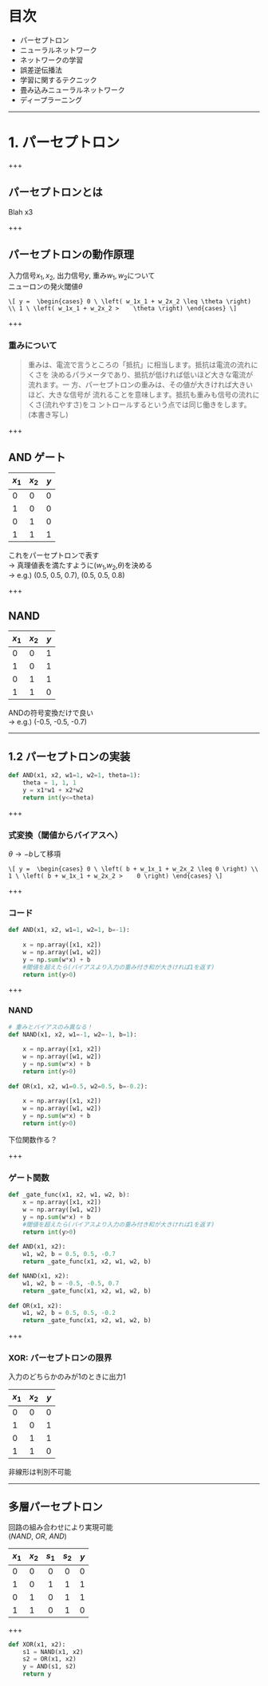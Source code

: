 # 目次

- パーセプトロン
- ニューラルネットワーク
- ネットワークの学習
- 誤差逆伝播法
- 学習に関するテクニック
- 畳み込みニューラルネットワーク
- ディープラーニング

---

# 1. パーセプトロン

+++

## パーセプトロンとは

Blah x3

+++

## パーセプトロンの動作原理

入力信号$x_1, x_2$, 出力信号$y$, 重み$w_1, w_2$について\
ニューロンの発火閾値$\theta$

`\[
y = 
\begin{cases}
    0 \ \left( w_1x_1 + w_2x_2 \leq \theta \right) \\
    1 \ \left( w_1x_1 + w_2x_2 >    \theta \right)
\end{cases}
\]`

+++

### 重みについて

> 重みは、電流で言うところの「抵抗」に相当します。抵抗は電流の流れにくさを 決めるパラメータであり、抵抗が低ければ低いほど大きな電流が流れます。一 方、パーセプトロンの重みは、その値が大きければ大きいほど、大きな信号が 流れることを意味します。抵抗も重みも信号の流れにくさ(流れやすさ)をコ ントロールするという点では同じ働きをします。
(本書き写し)

+++

## AND ゲート

|$x_1$|$x_2$|$y$|
|:----|:----|--:|
|  0  |  0  | 0 |
|  1  |  0  | 0 |
|  0  |  1  | 0 |
|  1  |  1  | 1 |

これをパーセプトロンで表す<br> 
-> 真理値表を満たすように($w_1$,$w_2$,$\theta$)を決める <br>
-> e.g.) (0.5, 0.5, 0.7), (0.5, 0.5, 0.8)

+++

## NAND

|$x_1$|$x_2$|$y$|
|:----|:----|--:|
|  0  |  0  | 1 |
|  1  |  0  | 1 |
|  0  |  1  | 1 |
|  1  |  1  | 0 |

ANDの符号変換だけで良い<br>
-> e.g.) (-0.5, -0.5, -0.7)

---

## 1.2 パーセプトロンの実装

``` python
def AND(x1, x2, w1=1, w2=1, theta=1):
    theta = 1, 1, 1
    y = x1*w1 + x2*w2
    return int(y<=theta)
```
+++

### 式変換（閾値からバイアスへ）

$\theta \rightarrow -b$して移項

`\[
y = 
\begin{cases}
    0 \ \left( b + w_1x_1 + w_2x_2 \leq 0 \right) \\
    1 \ \left( b + w_1x_1 + w_2x_2 >    0 \right)
\end{cases}
\]`

+++

### コード

``` python
def AND(x1, x2, w1=1, w2=1, b=-1):
    
    x = np.array([x1, x2])
    w = np.array([w1, w2])
    y = np.sum(w*x) + b
    #閾値を超えたら(バイアスより入力の重み付き和が大きければ1を返す)
    return int(y>0)

```
+++

### NAND
``` python
# 重みとバイアスのみ異なる！
def NAND(x1, x2, w1=-1, w2=-1, b=1):
    
    x = np.array([x1, x2])
    w = np.array([w1, w2])
    y = np.sum(w*x) + b
    return int(y>0)
    
def OR(x1, x2, w1=0.5, w2=0.5, b=-0.2):
    
    x = np.array([x1, x2])
    w = np.array([w1, w2])
    y = np.sum(w*x) + b
    return int(y>0)
```
下位関数作る？

+++

### ゲート関数

``` python
def _gate_func(x1, x2, w1, w2, b):
    x = np.array([x1, x2])
    w = np.array([w1, w2])
    y = np.sum(w*x) + b
    #閾値を超えたら(バイアスより入力の重み付き和が大きければ1を返す)
    return int(y>0)
    
def AND(x1, x2):
    w1, w2, b = 0.5, 0.5, -0.7
    return _gate_func(x1, x2, w1, w2, b)

def NAND(x1, x2):
    w1, w2, b = -0.5, -0.5, 0.7
    return _gate_func(x1, x2, w1, w2, b)
    
def OR(x1, x2):
    w1, w2, b = 0.5, 0.5, -0.2
    return _gate_func(x1, x2, w1, w2, b)  
```

+++ 

### XOR: パーセプトロンの限界

入力のどちらかのみが1のときに出力1

|$x_1$|$x_2$|$y$|
|:----|:----|--:|
|  0  |  0  | 0 |
|  1  |  0  | 1 |
|  0  |  1  | 1 |
|  1  |  1  | 0 |

非線形は判別不可能

---

## 多層パーセプトロン

回路の組み合わせにより実現可能<br>
($NAND$, $OR$, $AND$)

|$x_1$|$x_2$|$s_1$|$s_2$|$y$|
|:----|:----|:---:|:---:|--:|
|  0  |  0  |  0  |  0  | 0 |
|  1  |  0  |  1  |  1  | 1 |
|  0  |  1  |  0  |  1  | 1 |
|  1  |  1  |  0  |  1  | 0 |

+++

``` python
def XOR(x1, x2):
    s1 = NAND(x1, x2)
    s2 = OR(x1, x2)
    y = AND(s1, s2)
    return y
```
